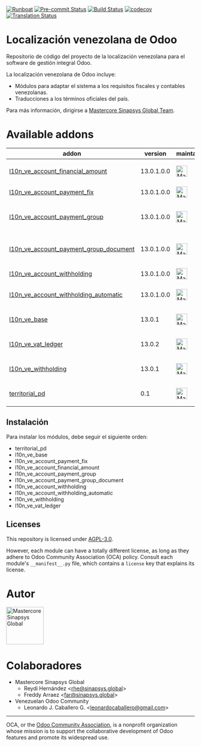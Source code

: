 
[![Runboat](https://img.shields.io/badge/runboat-Try%20me-875A7B.png)](https://runboat.odoo-community.org/builds?repo=OCA/l10n-venezuela&target_branch=13.0)
[![Pre-commit Status](https://github.com/OCA/l10n-venezuela/actions/workflows/pre-commit.yml/badge.svg?branch=13.0)](https://github.com/OCA/l10n-venezuela/actions/workflows/pre-commit.yml?query=branch%3A13.0)
[![Build Status](https://github.com/OCA/l10n-venezuela/actions/workflows/test.yml/badge.svg?branch=13.0)](https://github.com/OCA/l10n-venezuela/actions/workflows/test.yml?query=branch%3A13.0)
[![codecov](https://codecov.io/gh/OCA/l10n-venezuela/branch/13.0/graph/badge.svg)](https://codecov.io/gh/OCA/l10n-venezuela)
[![Translation Status](https://translation.odoo-community.org/widgets/l10n-venezuela-13-0/-/svg-badge.svg)](https://translation.odoo-community.org/engage/l10n-venezuela-13-0/?utm_source=widget)

<!-- /!\ do not modify above this line -->

# Localización venezolana de Odoo

Repositorio de código del proyecto de la localización venezolana para el software
de gestión integral Odoo.

La localización venezolana de Odoo incluye:

* Módulos para adaptar el sistema a los requisitos fiscales y contables
  venezolanas.
* Traducciones a los términos oficiales del país.

Para más información, dirigirse a [Mastercore Sinapsys Global Team](https://github.com/odoo-mastercore/odoo-venezuela/tree/13.0).

<!-- prettier-ignore-start -->

[//]: # (addons)

# Available addons

addon | version | maintainers | summary
---   | ---     | ---         | ---
[l10n_ve_account_financial_amount](l10n_ve_account_financial_amount/) | 13.0.1.0.0 | <a href="https://github.com/odoo-mastercore" title="Mastercore Sinapsys Global"><img src="https://avatars.githubusercontent.com/u/33432708?v=4" alt="Mastercore Sinapsys Global" width="30px" height="30px"></a> | Accounting Financial Amounts
[l10n_ve_account_payment_fix](l10n_ve_account_payment_fix/) | 13.0.1.0.0 | <a href="https://github.com/odoo-mastercore" title="Mastercore Sinapsys Global"><img src="https://avatars.githubusercontent.com/u/33432708?v=4" alt="Mastercore Sinapsys Global" width="30px" height="30px"></a> | Account Payment Fix
[l10n_ve_account_payment_group](l10n_ve_account_payment_group/) | 13.0.1.0.0 | <a href="https://github.com/odoo-mastercore" title="Mastercore Sinapsys Global"><img src="https://avatars.githubusercontent.com/u/33432708?v=4" alt="Mastercore Sinapsys Global" width="30px" height="30px"></a> | Account Payment with Multiple methods
[l10n_ve_account_payment_group_document](l10n_ve_account_payment_group_document/) | 13.0.1.0.0 | <a href="https://github.com/odoo-mastercore" title="Mastercore Sinapsys Global"><img src="https://avatars.githubusercontent.com/u/33432708?v=4" alt="Mastercore Sinapsys Global" width="30px" height="30px"></a> | Payment Groups with Accounting Documents
[l10n_ve_account_withholding](l10n_ve_account_withholding/) | 13.0.1.0.0 | <a href="https://github.com/odoo-mastercore" title="Mastercore Sinapsys Global"><img src="https://avatars.githubusercontent.com/u/33432708?v=4" alt="Mastercore Sinapsys Global" width="30px" height="30px"></a> | Withholdings on Payments
[l10n_ve_account_withholding_automatic](l10n_ve_account_withholding_automatic/) | 13.0.1.0.0 | <a href="https://github.com/odoo-mastercore" title="Mastercore Sinapsys Global"><img src="https://avatars.githubusercontent.com/u/33432708?v=4" alt="Mastercore Sinapsys Global" width="30px" height="30px"></a> | Automatic Withholdings on Payments
[l10n_ve_base](l10n_ve_base/) | 13.0.1 | <a href="https://github.com/odoo-mastercore" title="Mastercore Sinapsys Global"><img src="https://avatars.githubusercontent.com/u/33432708?v=4" alt="Mastercore Sinapsys Global" width="30px" height="30px"></a> | Localización Venezuela Base
[l10n_ve_vat_ledger](l10n_ve_vat_ledger/) | 13.0.2 | <a href="https://github.com/odoo-mastercore" title="Mastercore Sinapsys Global"><img src="https://avatars.githubusercontent.com/u/33432708?v=4" alt="Mastercore Sinapsys Global" width="30px" height="30px"></a> | Localización Vat Ledger Venezuela
[l10n_ve_withholding](l10n_ve_withholding/) | 13.0.1 | <a href="https://github.com/odoo-mastercore" title="Mastercore Sinapsys Global"><img src="https://avatars.githubusercontent.com/u/33432708?v=4" alt="Mastercore Sinapsys Global" width="30px" height="30px"></a> | Localización Withholding Venezuela
[territorial_pd](territorial_pd/) | 0.1 | <a href="https://github.com/odoo-mastercore" title="Mastercore Sinapsys Global"><img src="https://avatars.githubusercontent.com/u/33432708?v=4" alt="Mastercore Sinapsys Global" width="30px" height="30px"></a> | Venezuela Municipalities and Parishes

[//]: # (end addons)

<!-- prettier-ignore-end -->

## Instalación

Para instalar los módulos, debe seguir el siguiente orden:
- territorial_pd
- l10n_ve_base
- l10n_ve_account_payment_fix
- l10n_ve_account_financial_amount
- l10n_ve_account_payment_group
- l10n_ve_account_payment_group_document
- l10n_ve_account_withholding
- l10n_ve_account_withholding_automatic
- l10n_ve_withholding
- l10n_ve_vat_ledger

## Licenses

This repository is licensed under [AGPL-3.0](LICENSE.txt).

However, each module can have a totally different license, as long as they adhere to Odoo Community Association (OCA)
policy. Consult each module's `__manifest__.py` file, which contains a `license` key
that explains its license.

# Autor

<a href="https://github.com/odoo-mastercore" title="Mastercore Sinapsys Global"><img src="https://avatars.githubusercontent.com/u/33432708?v=4" alt="Mastercore Sinapsys Global" width="100px" height="100px"/></a>

# Colaboradores

-   Mastercore Sinapsys Global
    -   Reydi Hernández  \<<rhe@sinapsys.global>\>
    -   Freddy Arraez  \<<far@sinapsys.global>\>
-   Venezuelan Odoo Community
    - Leonardo J. Caballero G. \<<leonardocaballero@gmail.com>\>

----
OCA, or the [Odoo Community Association](http://odoo-community.org/), is a nonprofit
organization whose mission is to support the collaborative development of Odoo features
and promote its widespread use.
